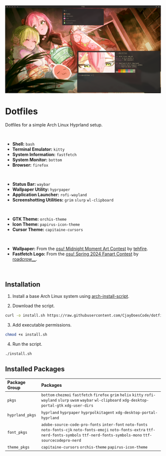 ![](preview.png)

# Dotfiles

Dotfiles for a simple Arch Linux Hyprland setup.

<br/>

- **Shell:** `bash`
- **Terminal Emulator:** `kitty`
- **System Information:** `fastfetch`
- **System Monitor:** `bottom`
- **Browser:** `firefox`

<br/>

- **Status Bar:** `waybar`
- **Wallpaper Utility:** `hyprpaper`
- **Application Launcher:** `rofi-wayland`
- **Screenshotting Utilities:** `grim` `slurp` `wl-clipboard`

<br/>

- **GTK Theme:** `orchis-theme`
- **Icon Theme:** `papirus-icon-theme`
- **Cursor Theme:** `capitaine-cursors`

<br/>

- **Wallpaper:** From the [osu! Midnight Moment Art Contest](https://osu.ppy.sh/community/contests/226) by [tehfire](https://osu.ppy.sh/users/7082924).
- **Fastfetch Logo:** From the [osu! Spring 2024 Fanart Contest](https://osu.ppy.sh/community/contests/205) by [roadcrow__](https://osu.ppy.sh/users/11752694).

<br/>

## Installation

1. Install a base Arch Linux system using [arch-install-script](https://github.com/CjayDoesCode/arch-install-script).

2. Download the script.
```bash
curl -o install.sh https://raw.githubusercontent.com/CjayDoesCode/dotfiles/main/install.sh
```

3. Add executable permissions.
```bash
chmod +x install.sh
```

4. Run the script.
```bash
./install.sh
```

## Installed Packages

| Package Group   | Packages                                                                                                                                                                                       |
| :-------------- | :--------------------------------------------------------------------------------------------------------------------------------------------------------------------------------------------- |
| `pkgs`          | `bottom` `chezmoi` `fastfetch` `firefox` `grim` `helix` `kitty` `rofi-wayland` `slurp` `uwsm` `waybar` `wl-clipboard` `xdg-desktop-portal-gtk` `xdg-user-dirs`                                 |
| `hyprland_pkgs` | `hyprland` `hyprpaper` `hyprpolkitagent` `xdg-desktop-portal-hyprland`                                                                                                                         |
| `font_pkgs`     | `adobe-source-code-pro-fonts` `inter-font` `noto-fonts` `noto-fonts-cjk` `noto-fonts-emoji` `noto-fonts-extra` `ttf-nerd-fonts-symbols` `ttf-nerd-fonts-symbols-mono` `ttf-sourcecodepro-nerd` |
| `theme_pkgs`    | `capitaine-cursors` `orchis-theme` `papirus-icon-theme`                                                                                                                                        |
